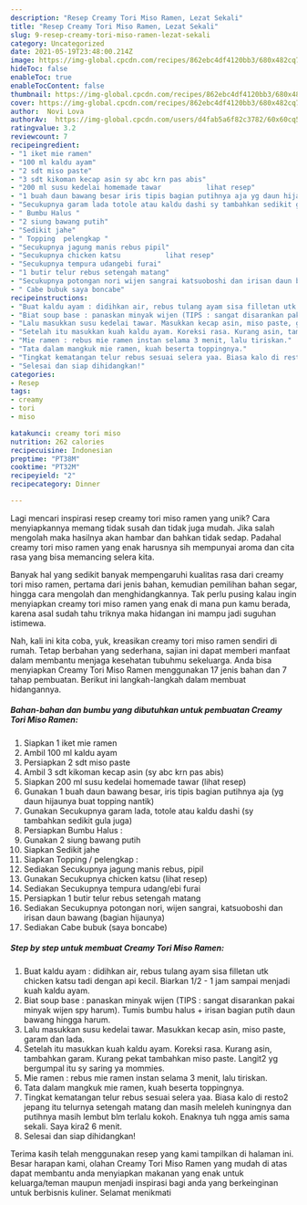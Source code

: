 ```yaml
---
description: "Resep Creamy Tori Miso Ramen, Lezat Sekali"
title: "Resep Creamy Tori Miso Ramen, Lezat Sekali"
slug: 9-resep-creamy-tori-miso-ramen-lezat-sekali
category: Uncategorized
date: 2021-05-19T23:48:00.214Z
image: https://img-global.cpcdn.com/recipes/862ebc4df4120bb3/680x482cq70/creamy-tori-miso-ramen-foto-resep-utama.jpg
hideToc: false
enableToc: true
enableTocContent: false
thumbnail: https://img-global.cpcdn.com/recipes/862ebc4df4120bb3/680x482cq70/creamy-tori-miso-ramen-foto-resep-utama.jpg
cover: https://img-global.cpcdn.com/recipes/862ebc4df4120bb3/680x482cq70/creamy-tori-miso-ramen-foto-resep-utama.jpg
author:  Novi Lova
authorAv:  https://img-global.cpcdn.com/users/d4fab5a6f82c3782/60x60cq50/avatar.jpg
ratingvalue: 3.2
reviewcount: 7
recipeingredient:
- "1 iket mie ramen"
- "100 ml kaldu ayam"
- "2 sdt miso paste"
- "3 sdt kikoman kecap asin sy abc krn pas abis"
- "200 ml susu kedelai homemade tawar           lihat resep"
- "1 buah daun bawang besar iris tipis bagian putihnya aja yg daun hijaunya buat topping nantik"
- "Secukupnya garam lada totole atau kaldu dashi sy tambahkan sedikit gula juga"
- " Bumbu Halus "
- "2 siung bawang putih"
- "Sedikit jahe"
- " Topping  pelengkap "
- "Secukupnya jagung manis rebus pipil"
- "Secukupnya chicken katsu           lihat resep"
- "Secukupnya tempura udangebi furai"
- "1 butir telur rebus setengah matang"
- "Secukupnya potongan nori wijen sangrai katsuoboshi dan irisan daun bawang bagian hijaunya"
- " Cabe bubuk saya boncabe"
recipeinstructions:
- "Buat kaldu ayam : didihkan air, rebus tulang ayam sisa filletan utk chicken katsu tadi dengan api kecil. Biarkan 1/2 - 1 jam sampai menjadi kuah kaldu ayam."
- "Biat soup base : panaskan minyak wijen (TIPS : sangat disarankan pakai minyak wijen spy harum). Tumis bumbu halus + irisan bagian putih daun bawang hingga harum."
- "Lalu masukkan susu kedelai tawar. Masukkan kecap asin, miso paste, garam dan lada."
- "Setelah itu masukkan kuah kaldu ayam. Koreksi rasa. Kurang asin, tambahkan garam. Kurang pekat tambahkan miso paste. Langit2 yg bergumpal itu sy saring ya mommies."
- "Mie ramen : rebus mie ramen instan selama 3 menit, lalu tiriskan."
- "Tata dalam mangkuk mie ramen, kuah beserta toppingnya."
- "Tingkat kematangan telur rebus sesuai selera yaa. Biasa kalo di resto2 jepang itu telurnya setengah matang dan masih meleleh kuningnya dan putihnya masih lembut blm terlalu kokoh. Enaknya tuh ngga amis sama sekali. Saya kira2 6 menit."
- "Selesai dan siap dihidangkan!"
categories:
- Resep
tags:
- creamy
- tori
- miso

katakunci: creamy tori miso 
nutrition: 262 calories
recipecuisine: Indonesian
preptime: "PT38M"
cooktime: "PT32M"
recipeyield: "2"
recipecategory: Dinner

---
```



Lagi mencari inspirasi resep creamy tori miso ramen yang unik? Cara menyiapkannya memang tidak susah dan tidak juga mudah. Jika salah mengolah maka hasilnya akan hambar dan bahkan tidak sedap. Padahal creamy tori miso ramen yang enak harusnya sih mempunyai aroma dan cita rasa yang bisa memancing selera kita.


Banyak hal yang sedikit banyak mempengaruhi kualitas rasa dari creamy tori miso ramen, pertama dari jenis bahan, kemudian pemilihan bahan segar, hingga cara mengolah dan menghidangkannya. Tak perlu pusing kalau ingin menyiapkan creamy tori miso ramen yang enak di mana pun kamu berada, karena asal sudah tahu triknya maka hidangan ini mampu jadi suguhan istimewa.




Nah, kali ini kita coba, yuk, kreasikan creamy tori miso ramen sendiri di rumah. Tetap berbahan yang sederhana, sajian ini dapat memberi manfaat dalam membantu menjaga kesehatan tubuhmu sekeluarga. Anda bisa menyiapkan Creamy Tori Miso Ramen menggunakan 17 jenis bahan dan 7 tahap pembuatan. Berikut ini langkah-langkah dalam membuat hidangannya.

<!--inarticleads1-->

##### Bahan-bahan dan bumbu yang dibutuhkan untuk pembuatan Creamy Tori Miso Ramen:

1. Siapkan 1 iket mie ramen
1. Ambil 100 ml kaldu ayam
1. Persiapkan 2 sdt miso paste
1. Ambil 3 sdt kikoman kecap asin (sy abc krn pas abis)
1. Siapkan 200 ml susu kedelai homemade tawar           (lihat resep)
1. Gunakan 1 buah daun bawang besar, iris tipis bagian putihnya aja (yg daun hijaunya buat topping nantik)
1. Gunakan Secukupnya garam lada, totole atau kaldu dashi (sy tambahkan sedikit gula juga)
1. Persiapkan  Bumbu Halus :
1. Gunakan 2 siung bawang putih
1. Siapkan Sedikit jahe
1. Siapkan  Topping / pelengkap :
1. Sediakan Secukupnya jagung manis rebus, pipil
1. Gunakan Secukupnya chicken katsu           (lihat resep)
1. Sediakan Secukupnya tempura udang/ebi furai
1. Persiapkan 1 butir telur rebus setengah matang
1. Sediakan Secukupnya potongan nori, wijen sangrai, katsuoboshi dan irisan daun bawang (bagian hijaunya)
1. Sediakan  Cabe bubuk (saya boncabe)




<!--inarticleads2-->

##### Step by step untuk membuat Creamy Tori Miso Ramen:

1. Buat kaldu ayam : didihkan air, rebus tulang ayam sisa filletan utk chicken katsu tadi dengan api kecil. Biarkan 1/2 - 1 jam sampai menjadi kuah kaldu ayam.
1. Biat soup base : panaskan minyak wijen (TIPS : sangat disarankan pakai minyak wijen spy harum). Tumis bumbu halus + irisan bagian putih daun bawang hingga harum.
1. Lalu masukkan susu kedelai tawar. Masukkan kecap asin, miso paste, garam dan lada.
1. Setelah itu masukkan kuah kaldu ayam. Koreksi rasa. Kurang asin, tambahkan garam. Kurang pekat tambahkan miso paste. Langit2 yg bergumpal itu sy saring ya mommies.
1. Mie ramen : rebus mie ramen instan selama 3 menit, lalu tiriskan.
1. Tata dalam mangkuk mie ramen, kuah beserta toppingnya.
1. Tingkat kematangan telur rebus sesuai selera yaa. Biasa kalo di resto2 jepang itu telurnya setengah matang dan masih meleleh kuningnya dan putihnya masih lembut blm terlalu kokoh. Enaknya tuh ngga amis sama sekali. Saya kira2 6 menit.
1. Selesai dan siap dihidangkan!



Terima kasih telah menggunakan resep yang kami tampilkan di halaman ini. Besar harapan kami, olahan Creamy Tori Miso Ramen yang mudah di atas dapat membantu anda menyiapkan makanan yang enak untuk keluarga/teman maupun menjadi inspirasi bagi anda yang berkeinginan untuk berbisnis kuliner. Selamat menikmati
